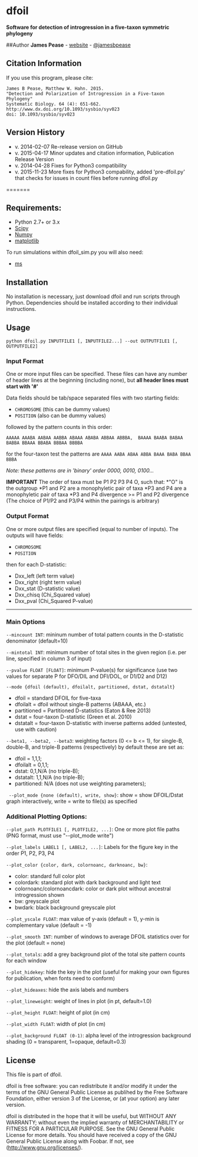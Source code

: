 # dfoil
**Software for detection of introgression in a five-taxon symmetric phylogeny** 

##Author
**James Pease** - [website](http://jbpease.github.io) - [@jamesbpease](http://www.twitter.com/jamesbpease/)

## Citation Information
If you use this program, please cite:
```
James B Pease, Matthew W. Hahn. 2015.
"Detection and Polarization of Introgression in a Five-taxon Phylogeny" 
Systematic Biology. 64 (4): 651-662.
http://www.dx.doi.org/10.1093/sysbio/syv023
doi: 10.1093/sysbio/syv023
```
## Version History
* v. 2014-02-07 Re-release version on GitHub
* v. 2015-04-17 Minor updates and citation information, Publication Release Version
* v. 2014-04-28 Fixes for Python3 compatibility
* v. 2015-11-23 More fixes for Python3 compability, added 'pre-dfoil.py' that checks for issues in count files before running dfoil.py

=======

## Requirements:
* Python 2.7+ or 3.x
* [Scipy](http://www.scipy.org/)
* [Numpy](http://www.numpy.org/)
* [matplotlib](http://www.matplotlib.org/)

To run simulations within dfoil_sim.py you will also need:
* [ms](http://home.uchicago.edu/rhudson1/source/mksamples.htm)

## Installation
No installation is necessary, just download dfoil and run scripts through Python.
Dependencies should be installed according to their individual instructions. 

## Usage
`python dfoil.py INPUTFILE1 [, INPUTFILE2...] --out OUTPUTFILE1 [, OUTPUTFILE2]`

### Input Format
One or more input files can be specified.
These files can have any number of header lines at the beginning (including none), but **all header lines must start with '#'**

Data fields should be tab/space separated files with two starting fields:

* `CHROMOSOME` (this can be dummy values) 
* `POSITION` (also can be dummy values)

followed by the pattern counts in this order:

`AAAAA AAABA AABAA AABBA ABAAA ABABA ABBAA ABBBA, 
BAAAA BAABA BABAA BABBA BBAAA BBABA BBBAA BBBBA`

for the four-taxon test the patterns are
`AAAA AABA ABAA ABBA BAAA BABA BBAA BBBA`

*Note: these patterns are in 'binary' order 0000, 0010, 0100...*

**IMPORTANT**
The order of taxa must be P1 P2 P3 P4 O, such that:
*"O" is the outgroup
*P1 and P2 are a monophyletic pair of taxa
*P3 and P4 are a monophyletic pair of taxa
*P3 and P4 divergence >= P1 and P2 divergence
(The choice of P1/P2 and P3/P4 within the pairings is arbitrary)

### Output Format
One or more output files are specified (equal to number of inputs).
The outputs will have fields:

* `CHROMOSOME`
* `POSITION`

then for each D-statistic:

* Dxx_left (left term value)
* Dxx_right (right term value)
* Dxx_stat (D-statistic value)
* Dxx_chisq (Chi_Squared value)
* Dxx_pval (Chi_Squared P-value)

-----------------------------------------------------------
### Main Options
`--mincount INT`: mininum number of total pattern counts in the D-statistic denominator (default=10)

`--mintotal INT`: minimum number of total sites in the given region (i.e. per line, specified in column 3 of input)

`--pvalue FLOAT [FLOAT]`: minimum P-value(s) for significance 
                   (use two values for separate P for DFO/DIL and DFI/DOL, or D1/D2 and D12)

`--mode {dfoil (default), dfoilalt, partitioned, dstat, dstatalt}`

* dfoil = standard DFOIL for five-taxa
* dfoilalt = dfoil without single-B patterns (ABAAA, etc.)
* partitioned = Partitioned D-statistics (Eaton & Ree 2013)
* dstat = four-taxon D-statistic (Green et al. 2010)
* dstatalt = four-taxon D-statistic with inverse patterns added (untested, use with caution)

`--beta1, --beta2, --beta3`: weighting factors (0 <= b <= 1), for single-B, double-B, and triple-B patterns (respectively) by default these are set as:

* dfoil = 1,1,1; 
* dfoilalt = 0,1,1;
* dstat: 0,1,N/A (no triple-B);
* dstatalt: 1,1,N/A (no triple-B);
* partitioned: N/A (does not use weighting parameters);

` --plot_mode {none (default), write, show}`: show = show DFOIL/Dstat graph interactively, write = write to file(s) as specified 
	   
### Additional Plotting Options:

`--plot_path PLOTFILE1 [, PLOTFILE2, ...]`: One or more plot file paths (PNG format, must use "--plot_mode write")

`--plot_labels LABEL1 [, LABEL2, ...]`: Labels for the figure key in the order P1, P2, P3, P4

`--plot_color {color, dark, colornoanc, darknoanc, bw}`:

* color: standard full color plot
* colordark: standard plot with dark background and light text
* colornoanc/colornoancdark: color or dark plot without ancestral introgression shown
* bw: greyscale plot 
* bwdark: black background greyscale plot

`--plot_yscale FLOAT`: max value of y-axis (default = 1), y-min is complementary value (default = -1)

`--plot_smooth INT`: number of windows to average DFOIL statistics over for the plot (default = none)

`--plot_totals`: add a grey background plot of the total site pattern counts for each window

`--plot_hidekey`: hide the key in the plot (useful for making your own figures for publication, when fonts need to conform)

`--plot_hideaxes`: hide the axis labels and numbers

`--plot_lineweight`: weight of lines in plot (in pt, default=1.0)

`--plot_height FLOAT`: height of plot (in cm)

`--plot_width FLOAT`: width of plot (in cm)

`--plot_background FLOAT (0-1)`: alpha level of the introgression background shading (0 = transparent, 1=opaque, default=0.3)

## License
This file is part of dfoil.

dfoil is free software: you can redistribute it and/or modify it under the terms of the GNU General Public License as publihed by the Free Software Foundation, either version 3 of the License, or (at your option) any later version.

dfoil is distributed in the hope that it will be useful, but WITHOUT ANY WARRANTY; without even the implied warranty of MERCHANTABILITY or FITNESS FOR A PARTICULAR PURPOSE.  See the GNU General Public License for more details. You should have received a copy of the GNU General Public License along with Foobar.  If not, see (http://www.gnu.org/licenses/).
